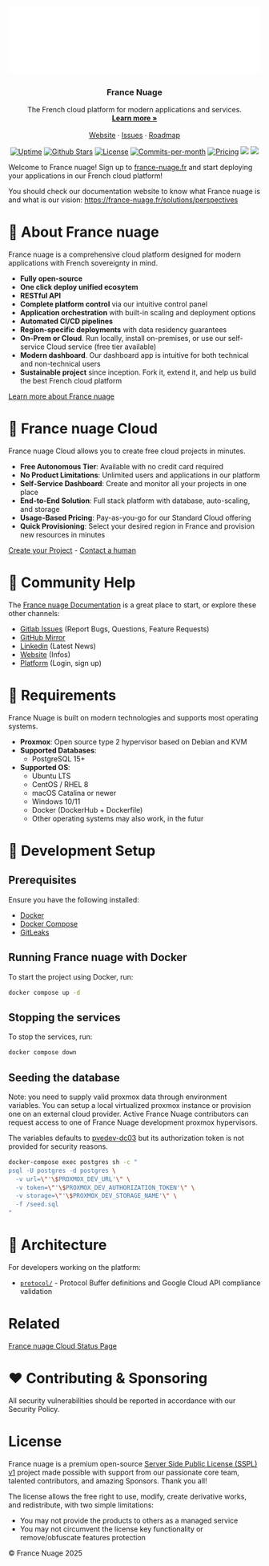 <!-- PROJECT LOGO -->
<p align="center">
  <a href="https://gitlab.com/groups/getbunker-france-nuage/france-nuage">
   <img src="./mediakit/logo/animated-logo.gif" alt="France nuage Logo">
  </a>

<h3 align="center">France Nuage</h3>

  <p align="center">
    The French cloud platform for modern applications and services.
    <br />
    <a href="https://france-nuage.fr"><strong>Learn more »</strong></a>
    <br />
    <br />
    <a href="https://france-nuage.fr">Website</a>
    ·
    <a href="https://gitlab.com/groups/getbunker-france-nuage/france-nuage/-/issues">Issues</a>
    ·
    <a href="https://gitlab.com/groups/getbunker-france-nuage/france-nuage/-/milestones">Roadmap</a>
  </p>
</p>

<p align="center">
   <a href="https://status.france-nuage.fr/"><img height="20px" src="https://uptime.betterstack.com/status-badges/v1/monitor/es5i.svg" alt="Uptime"></a>
   <a href="https://github.com/France-Nuage/plateforme"><img src="https://img.shields.io/github/stars/France-Nuage/plateforme" alt="Github Stars"></a>
   <a href="https://gitlab.com/getbunker-france-nuage/france-nuage/plateforme/-/blob/master/LICENCE"><img src="https://img.shields.io/badge/license-SSPL-purple" alt="License"></a>
   <a href="https://gitlab.com/getbunker-france-nuage/france-nuage/plateforme/-/graphs/master"><img src="https://img.shields.io/github/commit-activity/m/France-Nuage/plateforme" alt="Commits-per-month"></a>
   <a href="https://france-nuage.fr/"><img src="https://img.shields.io/badge/Pricing-Free-brightgreen" alt="Pricing"></a>
   <a href="https://gitlab.com/groups/getbunker-france-nuage/france-nuage/-/issues/?sort=milestone_due_desc&state=opened&first_page_size=100"><img src="https://img.shields.io/badge/Help%20Wanted-Contribute-blue"></a>
   <a href="https://contributor-covenant.org/version/1/4/code-of-conduct/"><img src="https://img.shields.io/badge/Contributor%20Covenant-1.4-purple" /></a>
</p>

Welcome to France nuage! Sign up to [france-nuage.fr](https://france-nuage.fr/)
and start deploying your applications in our French cloud platform!

You should check our documentation website to know what France nuage is and what
is our vision: <https://france-nuage.fr/solutions/perspectives>

# 🐓 About France nuage

France nuage is a comprehensive cloud platform designed for modern applications
with French sovereignty in mind.

- **Fully open-source**
- **One click deploy unified ecosytem**
- **RESTful API**
- **Complete platform control** via our intuitive control panel
- **Application orchestration** with built-in scaling and deployment options
- **Automated CI/CD pipelines**
- **Region-specific deployments** with data residency guarantees
- **On-Prem or Cloud**. Run locally, install on-premises, or use our self-service
Cloud service (free tier available)
- **Modern dashboard**. Our dashboard app is intuitive for both technical and
non-technical users
- **Sustainable project** since inception. Fork it, extend it, and help us build
the best French cloud platform

[Learn more about France nuage](https://france-nuage.fr/entreprise/a-propos)

# 🚀 France nuage Cloud

France nuage Cloud allows you to create free cloud projects in minutes.

- **Free Autonomous Tier**: Available with no credit card required
- **No Product Limitations**: Unlimited users and applications in our platform
- **Self-Service Dashboard**: Create and monitor all your projects in one place
- **End-to-End Solution**: Full stack platform with database, auto-scaling, and storage
- **Usage-Based Pricing**: Pay-as-you-go for our Standard Cloud offering
- **Quick Provisioning**: Select your desired region in France and provision new
resources in minutes

[Create your Project](https://plateforme.france-nuage.fr/auth/login) -
[Contact a human](mailto:contact@france-nuage.fr)

# 🤔 Community Help

The [France nuage Documentation](https://france-nuage.fr/support/documentation)
is a great place to start, or explore these other channels:

- [Gitlab Issues](https://gitlab.com/groups/getbunker-france-nuage/france-nuage/-/issues/?sort=milestone_due_desc&state=opened&first_page_size=100)
(Report Bugs, Questions, Feature Requests)
- [GitHub Mirror](https://github.com/France-Nuage/plateforme)
- [Linkedin](https://www.linkedin.com/company/france-nuage) (Latest News)
- [Website](https://france-nuage.fr/) (Infos)
- [Platform](https://plateforme.france-nuage.fr/auth/login) (Login, sign up)

# 📌 Requirements

France Nuage is built on modern technologies and supports most operating systems.

- **Proxmox**: Open source type 2 hypervisor based on Debian and KVM
- **Supported Databases**:
  - PostgreSQL 15+
- **Supported OS**:
  - Ubuntu LTS
  - CentOS / RHEL 8
  - macOS Catalina or newer
  - Windows 10/11
  - Docker (DockerHub + Dockerfile)
  - Other operating systems may also work, in the futur

# 🚧 Development Setup

## Prerequisites

Ensure you have the following installed:

- [Docker](https://docs.docker.com/get-docker/)
- [Docker Compose](https://docs.docker.com/compose/install/)
- [GitLeaks](https://github.com/gitleaks/gitleaks)

## Running France nuage with Docker

To start the project using Docker, run:

```sh
docker compose up -d
```

## Stopping the services

To stop the services, run:

```sh
docker compose down
```

## Seeding the database

Note: you need to supply valid proxmox data through environment variables. You
can setup a local virtualized proxmox instance or provision one on an external
cloud provider. Active France Nuage contributors can request access to one of
France Nuage development proxmox hypervisors.

The variables defaults to [pvedev-dc03](https://pvedev-dc03-internal.france-nuage.fr)
but its authorization token is not provided for security reasons.

```sh
docker-compose exec postgres sh -c "
psql -U postgres -d postgres \
  -v url=\"'\$PROXMOX_DEV_URL'\" \
  -v token=\"'\$PROXMOX_DEV_AUTHORIZATION_TOKEN'\" \
  -v storage=\"'\$PROXMOX_DEV_STORAGE_NAME'\" \
  -f /seed.sql
"
```

# 📁 Architecture

For developers working on the platform:

- [`protocol/`](./protocol/README.md) - Protocol Buffer definitions and Google
Cloud API compliance validation

# Related

[France nuage Cloud Status Page](https://status.france-nuage.fr/)

# ❤️ Contributing & Sponsoring

All security vulnerabilities should be reported in accordance with our Security Policy.

# License

France nuage is a premium open-source [Server Side Public License (SSPL) v1](./LICENCE)
project made possible with support from our passionate core team, talented
contributors, and amazing Sponsors. Thank you all!

The license allows the free right to use, modify, create derivative works, and
redistribute, with two simple limitations:

- You may not provide the products to others as a managed service
- You may not circumvent the license key functionality or remove/obfuscate
features protection

© France Nuage 2025
